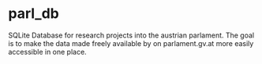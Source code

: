 # parl_db
SQLite Database for research projects into the austrian parlament. The goal is to make the data made freely available by on parlament.gv.at more easily accessible in one place.
